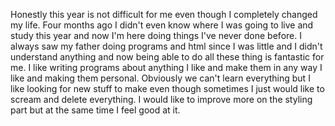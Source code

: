 Honestly this year is not difficult for me even though I completely changed my life.
Four months ago I didn't even know where I was going to live and study this year and now I'm here doing things I've never done before.
I always saw my father doing programs and html since I was little and I didn't understand anything and now being able to do all these thing is fantastic for me.
I like writing programs about anything I like and make them in any way I like and making them personal.
Obviously we can't learn everything but I like looking for new stuff to make even though sometimes I just would like to scream and delete everything.
I would like to improve more on the styling part but at the same time I feel good at it.